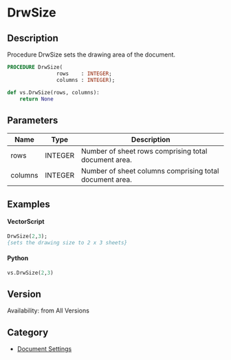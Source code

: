 # DrwSize

## Description
Procedure DrwSize sets the drawing area of the document.

```pascal
PROCEDURE DrwSize(
				rows    : INTEGER;
				columns : INTEGER);
```

```python
def vs.DrwSize(rows, columns):
    return None
```

## Parameters
|Name|Type|Description|
|---|---|---|
|rows|INTEGER|Number of sheet rows comprising total document area.|
|columns|INTEGER|Number of sheet columns comprising total document area.|

## Examples
#### VectorScript ####
```pascal
DrwSize(2,3);
{sets the drawing size to 2 x 3 sheets}
```
#### Python ####
```python
vs.DrwSize(2,3)
```

## Version
Availability: from All Versions

## Category
* [Document Settings](../Categories/Document%20Settings.md)
